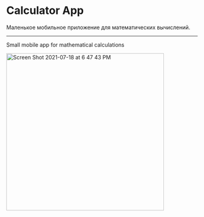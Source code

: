 # Calculator App

Маленькое мобильное приложение для математических вычислений.

_____________________________________________________________

Small mobile app for mathematical calculations

<img width="415" alt="Screen Shot 2021-07-18 at 6 47 43 PM" src="https://user-images.githubusercontent.com/74770909/126074539-5406a605-7bac-47f8-97d7-35f5c75f6b03.png">
